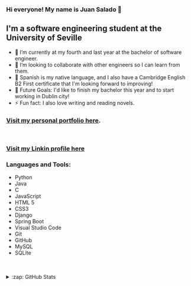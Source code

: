 ### Hi everyone! My name is Juan Salado 👋 



## I'm a software engineering student at the University of Seville

- 🌱 I’m currently at my fourth and last year at the bachelor of software engineer.
- 👯 I’m looking to collaborate with other engineers so I can learn from them.
- 🔭 Spanish is my native language, and I also have a Cambridge English B2 First certificate that I'm looking forward to improving!
- 🥅 Future Goals: I'd like to finish my bachelor this year and to start working in Dublin city!
- ⚡ Fun fact: I also love writing and reading novels.

### [Visit my personal portfolio here](https://juradosalado.github.io/portfolio/).

<br />

### [Visit my Linkin profile here](https://www.linkedin.com/in/juan-salado-jurado-65aa63231/)

### Languages and Tools:

- Python
- Java
- C
- JavaScript
- HTML 5
- CSS3
- Django
- Spring Boot
- Visual Studio Code
- Git
- GitHub
- MySQL
- SQLite

<br />
<br />





<details>
  <summary>:zap: GitHub Stats</summary>

  <img align="left" alt="juradosalado's GitHub Stats" src="https://github-readme-stats.codestackr.vercel.app/api?username=juradosalado&show_icons=true&hide_border=true" />

</details>

[instagram]: https://www.instagram.com/juradosalado
